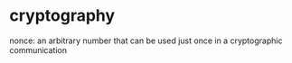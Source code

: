 # cryptography

nonce: an arbitrary number that can be used just once in a cryptographic communication
